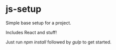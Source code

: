 # js-setup
Simple base setup for a project.

Includes React and stuff!

Just run _npm install_ followed by _gulp_ to get started.
